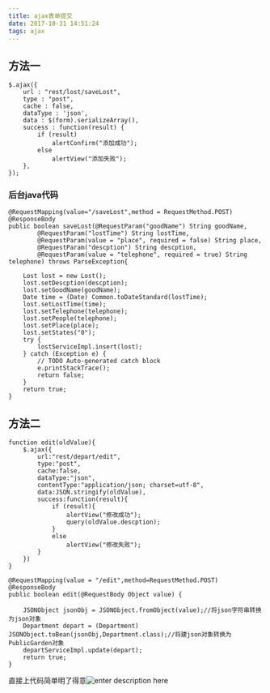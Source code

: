 ```yaml
---
title: ajax表单提交
date: 2017-10-31 14:51:24
tags: ajax
---
```


## 方法一

    $.ajax({
    	url : "rest/lost/saveLost",
    	type : "post",
    	cache : false,
    	dataType : 'json',
    	data : $(form).serializeArray(),
    	success : function(result) {
    		if (result)
    			alertConfirm("添加成功");
    		else
    			alertView("添加失败");
    	},
    });

### 后台java代码

    @RequestMapping(value="/saveLost",method = RequestMethod.POST)
    @ResponseBody
    public boolean saveLost(@RequestParam("goodName") String goodName,
    		@RequestParam("lostTime") String lostTime,
    		@RequestParam(value = "place", required = false) String place,
    		@RequestParam("descption") String descption,
    		@RequestParam(value = "telephone", required = true) String telephone) throws ParseException{
    	
    	Lost lost = new Lost();
    	lost.setDescption(descption);
    	lost.setGoodName(goodName);
    	Date time = (Date) Common.toDateStandard(lostTime);
    	lost.setLostTime(time);
    	lost.setTelephone(telephone);
    	lost.setPeople(telephone);
    	lost.setPlace(place);
    	lost.setStates("0");
    	try {
    		lostServiceImpl.insert(lost);
    	} catch (Exception e) {
    		// TODO Auto-generated catch block
    		e.printStackTrace();
    		return false;
    	}
    	return true;
    }
    
## 方法二

    function edit(oldValue){
    	$.ajax({
    		url:"rest/depart/edit",
    		type:"post",
    		cache:false,
    		dataType:"json",
    		contentType:"application/json; charset=utf-8",
    		data:JSON.stringify(oldValue),
    		success:function(result){
    			if (result){
    				alertView("修改成功");
    				query(oldValue.descption);
    			}			
    			else
    				alertView("修改失败");
    		}
    	})
    }

    @RequestMapping(value = "/edit",method=RequestMethod.POST)
    @ResponseBody
    public boolean edit(@RequestBody Object value) {
    	
    	JSONObject jsonObj = JSONObject.fromObject(value);//将json字符串转换为json对象
    	Department depart = (Department) JSONObject.toBean(jsonObj,Department.class);//将建json对象转换为PublicGarden对象
    	departServiceImpl.update(depart);
    	return true;
    }
直接上代码简单明了得意![enter description here][1]


  [1]: ./images/1509432811706.jpg "1509432811706.jpg"